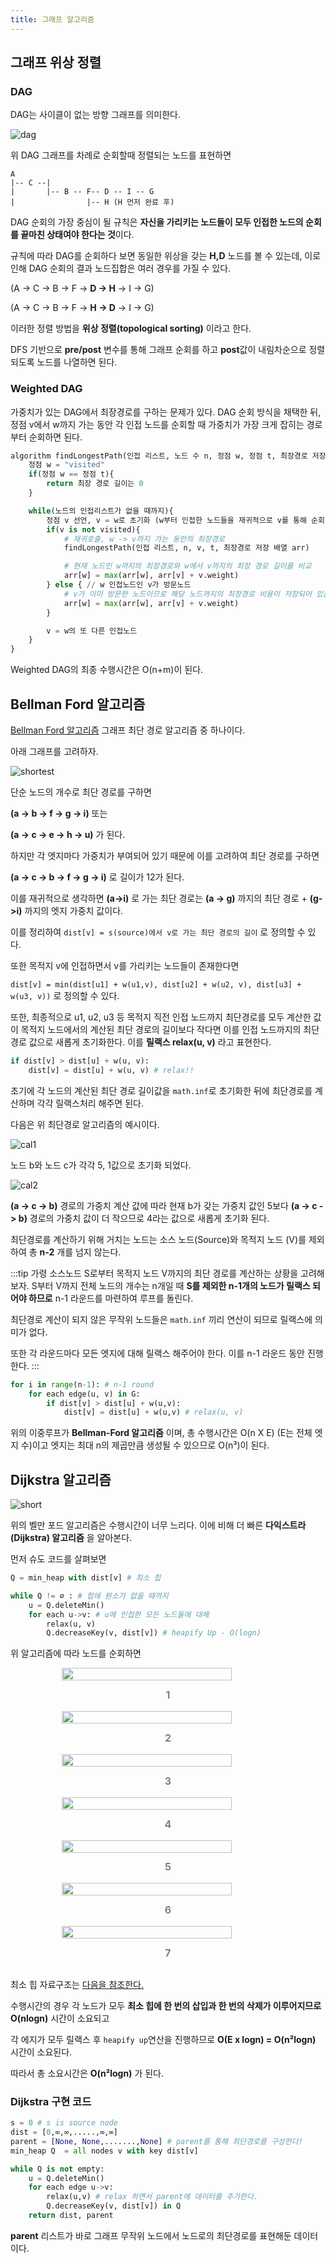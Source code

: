```yaml
---
title: 그래프 알고리즘
---
```


## 그래프 위상 정렬

### DAG

DAG는 사이클이 없는 방향 그래프를 의미한다.

![dag](../.vuepress/assets/algorithm/dag.jpg)

위 DAG 그래프를 차례로 순회할때 정렬되는 노드를 표현하면

```text
A
|-- C --|
|       |-- B -- F-- D -- I -- G
|                |-- H (H 먼저 완료 후)
```

DAG 순회의 가장 중심이 될 규칙은 **자신을 가리키는 노드들이 모두 인접한 노드의 순회를 끝마친 상태여야 한다는 것**이다.

규칙에 따라 DAG를 순회하다 보면 동일한 위상을 갖는 **H,D** 노드를 볼 수 있는데, 이로 인해 DAG 순회의 결과 노드집합은 여러 경우를 가질 수 있다.

(A -> C -> B -> F -> **D -> H** -> I -> G)

(A -> C -> B -> F -> **H -> D** -> I -> G)

이러한 정렬 방법을 **위상 정렬(topological sorting)** 이라고 한다.

DFS 기반으로 **pre/post** 변수를 통해 그래프 순회를 하고 **post**값이 내림차순으로 정렬 되도록 노드를 나열하면 된다.

### Weighted DAG

가중치가 있는 DAG에서 최장경로를 구하는 문제가 있다. DAG 순회 방식을 채택한 뒤, 정점 v에서 w까지 가는 동안 각 인접 노드를 순회할 때 가중치가 가장 크게 잡히는 경로부터 순회하면 된다.

```python
algorithm findLongestPath(인접 리스트, 노드 수 n, 정점 w, 정점 t, 최장경로 저장 배열 arr){
    정점 w = "visited"
    if(정점 w == 정점 t){
        return 최장 경로 길이는 0
    }

    while(노드의 인접리스트가 없을 때까지){
        정점 v 선언, v = w로 초기화 (w부터 인접한 노드들을 재귀적으로 v를 통해 순회할 예정)
        if(v is not visited){
            # 재귀호출, w -> v까지 가는 동안의 최장경로
            findLongestPath(인접 리스트, n, v, t, 최장경로 저장 배열 arr)

            # 현재 노드인 w까지의 최장경로와 w에서 v까지의 최장 경로 길이를 비교
            arr[w] = max(arr[w], arr[v] + v.weight)
        } else { // w 인접노드인 v가 방문노드
            # v가 이미 방문한 노드이므로 해당 노드까지의 최장경로 비용이 저장되어 있음
            arr[w] = max(arr[w], arr[v] + v.weight)
        }

        v = w의 또 다른 인접노드
    }
}
```

Weighted DAG의 최종 수행시간은 O(n+m)이 된다.

## Bellman Ford 알고리즘

[Bellman Ford 알고리즘](https://www.scaler.com/topics/data-structures/bellman-ford-algorithm/) 그래프 최단 경로 알고리즘 중 하나이다.

아래 그래프를 고려하자.

![shortest](../.vuepress/assets/algorithm/short.jpg)

단순 노드의 개수로 최단 경로를 구하면

**(a -> b -> f -> g -> i)** 또는

**(a -> c -> e -> h -> u)** 가 된다.

하지만 각 엣지마다 가중치가 부여되어 있기 때문에 이를 고려하여 최단 경로를 구하면

**(a -> c -> b -> f -> g -> i)** 로 길이가 12가 된다.

이를 재귀적으로 생각하면 **(a->i)** 로 가는 최단 경로는 **(a -> g)** 까지의 최단 경로 + **(g->i)** 까지의 엣지 가중치 값이다.

이를 정리하여 `dist[v] = s(source)에서 v로 가는 최단 경로의 길이` 로 정의할 수 있다.

또한 목적지 v에 인접하면서 v를 가리키는 노드들이 존재한다면

`dist[v] = min(dist[u1] + w(u1,v), dist[u2] + w(u2, v), dist[u3] + w(u3, v))` 로 정의할 수 있다.

또한, 최종적으로 u1, u2, u3 등 목적지 직전 인접 노드까지 최단경로를 모두 계산한 값이 목적지 노드에서의 계산된 최단 경로의 길이보다 작다면 이를 인접 노드까지의 최단 경로 값으로 새롭게 초기화한다. 이를 **릴랙스 relax(u, v)** 라고 표현한다.

```python
if dist[v] > dist[u] + w(u, v):
    dist[v] = dist[u] + w(u, v) # relax!!
```

초기에 각 노드의 계산된 최단 경로 길이값을 `math.inf`로 초기화한 뒤에 최단경로를 계산하며 각각 릴랙스처리 해주면 된다.

다음은 위 최단경로 알고리즘의 예시이다.

![cal1](../.vuepress/assets/algorithm/cal1.jpg)

노드 b와 노드 c가 각각 5, 1값으로 초기화 되었다.

![cal2](../.vuepress/assets/algorithm/cal2.jpg)

**(a -> c -> b)** 경로의 가중치 계산 값에 따라 현재 b가 갖는 가중치 값인 5보다 **(a -> c -> b)** 경로의 가중치 값이 더 작으므로 4라는 값으로 새롭게 초기화 된다.

최단경로를 계산하기 위해 거치는 노드는 소스 노드(Source)와 목적지 노드 (V)를 제외하여 총 **n-2** 개를 넘지 않는다.

:::tip
가령 소스노드 S로부터 목적지 노드 V까지의 최단 경로를 계산하는 상황을 고려해보자. S부터 V까지 전체 노드의 개수는 n개일 때
**S를 제외한 n-1개의 노드가 릴랙스 되어야 하므로** n-1 라운드를 마련하여 루프를 돌린다.

최단경로 계산이 되지 않은 무작위 노드들은 `math.inf` 끼리 연산이 되므로 릴랙스에 의미가 없다.

또한 각 라운드마다 모든 엣지에 대해 릴랙스 해주어야 한다. 이를 n-1 라운드 동안 진행한다.
:::

```python
for i in range(n-1): # n-1 round
    for each edge(u, v) in G:
        if dist[v] > dist[u] + w(u,v):
            dist[v] = dist[u] + w(u,v) # relax(u, v)
```

위의 이중루프가 **Bellman-Ford 알고리즘** 이며, 총 수행시간은 O(n X E) (E는 전체 엣지 수)이고 엣지는 최대 n의 제곱만큼 생성될 수 있으므로
O(n³)이 된다.

## Dijkstra 알고리즘

![short](../.vuepress/assets/algorithm/short.jpg)

위의 벨만 포드 알고리즘은 수행시간이 너무 느리다. 이에 비해 더 빠른 **다익스트라(Dijkstra) 알고리즘** 을 알아본다.

먼저 슈도 코드를 살펴보면

```python
Q = min_heap with dist[v] # 최소 힙

while Q != ∅ : # 힙에 원소가 없을 때까지
    u = Q.deleteMin()
    for each u->v: # u에 인접한 모든 노드들에 대해
        relax(u, v)
        Q.decreaseKey(v, dist[v]) # heapify Up - O(logn)
```

위 알고리즘에 따라 노드를 순회하면

<figure style="display:flex; align-items:center; flex-direction:column">
<img src="../.vuepress/assets/algorithm/d1.jpg" height="80%" width="80%"/>
<figcaption style="font-size:1rem; color:grey; font-weight:bold; margin-top:0.8rem; margin-bottom:1rem;">1</figcaption>

<img src="../.vuepress/assets/algorithm/d2.jpg" height="80%" width="80%"/>
<figcaption style="font-size:1rem; color:grey; font-weight:bold; margin-top:0.8rem; margin-bottom:1rem;">2</figcaption>
<img src="../.vuepress/assets/algorithm/d3.jpg" height="80%" width="80%"/>
<figcaption style="font-size:1rem; color:grey; font-weight:bold; margin-top:0.8rem; margin-bottom:1rem;">3</figcaption>
<img src="../.vuepress/assets/algorithm/d4.jpg" height="80%" width="80%"/>
<figcaption style="font-size:1rem; color:grey; font-weight:bold; margin-top:0.8rem; margin-bottom:1rem;">4</figcaption>
<img src="../.vuepress/assets/algorithm/d5.jpg" height="80%" width="80%"/>
<figcaption style="font-size:1rem; color:grey; font-weight:bold; margin-top:0.8rem; margin-bottom:1rem;">5</figcaption>
<img src="../.vuepress/assets/algorithm/d6.jpg" height="80%" width="80%"/>
<figcaption style="font-size:1rem; color:grey; font-weight:bold; margin-top:0.8rem; margin-bottom:1rem;">6</figcaption>
<img src="../.vuepress/assets/algorithm/d7.jpg" height="80%" width="80%"/>
<figcaption style="font-size:1rem; color:grey; font-weight:bold; margin-top:0.8rem; margin-bottom:1rem;">7</figcaption>
</figure>

최소 힙 자료구조는 [다음을 참조한다.](https://www.geeksforgeeks.org/min-heap-in-python/)

수행시간의 경우 각 노드가 모두 **최소 힙에 한 번의 삽입과 한 번의 삭제가 이루어지므로 O(nlogn)** 시간이 소요되고

각 에지가 모두 릴랙스 후 `heapify up`연산을 진행하므로 **O(E x logn) = O(n²logn)** 시간이 소요된다.

따라서 총 소요시간은 **O(n²logn)** 가 된다.

### Dijkstra 구현 코드

```python
s = 0 # s is source node
dist = [0,∞,∞,.....,∞,∞]
parent = [None, None,.......,None] # parent를 통해 최단경로를 구성한다!
min_heap Q  = all nodes v with key dist[v]

while Q is not empty:
    u = Q.deleteMin()
    for each edge u->v:
        relax(u,v) # relax 하면서 parent에 데이터를 추가한다.
        Q.decreaseKey(v, dist[v]) in Q
    return dist, parent
```

**parent** 리스트가 바로 그래프 무작위 노드에서 노드로의 최단경로를 표현해둔 데이터이다.


